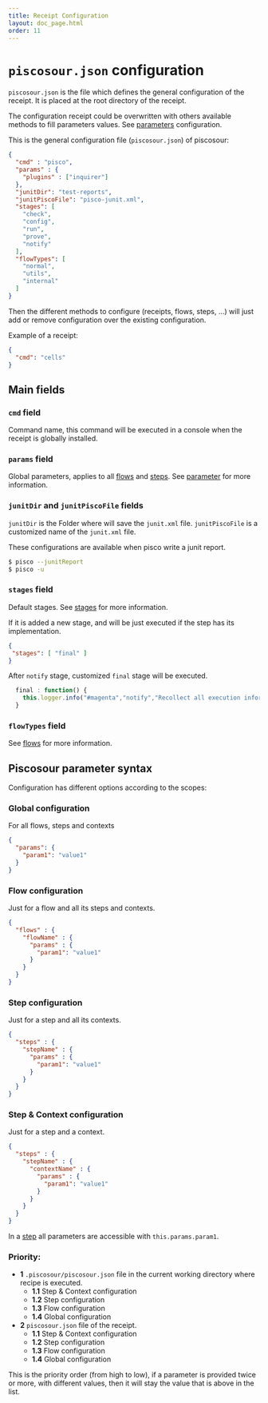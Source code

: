 ```yaml
---
title: Receipt Configuration
layout: doc_page.html
order: 11
---
```


# `piscosour.json` configuration

`piscosour.json` is the file which defines the general configuration of the receipt. It is placed at the root directory of the receipt.

The configuration receipt could be overwritten with others available methods to fill parameters values. See [parameters](./05-parameters.md) configuration.

This is the general configuration file (`piscosour.json`) of piscosour:

```json
{
  "cmd" : "pisco",
  "params" : {
    "plugins" : ["inquirer"]
  },
  "junitDir": "test-reports",
  "junitPiscoFile": "pisco-junit.xml",
  "stages": [
    "check",
    "config",
    "run",
    "prove",
    "notify"
  ],
  "flowTypes": [
    "normal",
    "utils",
    "internal"
  ]
}
```

Then the different methods to configure (receipts, flows, steps, ...) will just add or remove configuration over the existing configuration.

Example of a receipt:

```json
{
  "cmd": "cells"
}
```

## Main fields

### `cmd` field

Command name, this command will be executed in a console when the receipt is globally installed.

### `params` field

Global parameters, applies to all [flows](./03-flows.md) and [steps](./02-steps.md). See [parameter](./05-parameters.md) for more information.

### `junitDir` and `junitPiscoFile` fields

`junitDir` is the Folder where will save the `junit.xml` file.
`junitPiscoFile` is a customized name of the `junit.xml` file.

These configurations are available when pisco write a junit report.

```sh
$ pisco --junitReport
$ pisco -u
```

### `stages` field

Default stages. See [stages](./04-stages.md) for more information.

If it is added a new stage, and will be just executed if the step has its implementation.

```json
{
 "stages": [ "final" ]
}
```

After `notify` stage, customized `final` stage will be executed.

```javascript
  final : function() {
    this.logger.info("#magenta","notify","Recollect all execution information and notify");
  }
```

### `flowTypes` field

See [flows](./03-flows.md) for more information.

## <a name="parameters"></a>Piscosour parameter syntax

Configuration has different options according to the scopes:

### Global configuration

For all flows, steps and contexts

```json
{
  "params": {
    "param1": "value1"
  }
}
```

### Flow configuration

Just for a flow and all its steps and contexts.

```json
{
  "flows" : {
    "flowName" : {
      "params" : {
        "param1": "value1"
      }
    }
  }
}
```

### Step configuration

Just for a step and all its contexts.

```json
{
  "steps" : {
    "stepName" : {
      "params" : {
        "param1": "value1"
      }
    }
  }
}
```

### Step & Context configuration

Just for a step and a context.

```json
{
  "steps" : {
    "stepName" : {
      "contextName" : {
        "params" : {
          "param1": "value1"
        }
      }
    }
  }
}
```

In a [step](./02-steps) all parameters are accessible with `this.params.param1`.

### Priority:

- **1** `.piscosour/piscosour.json` file in the current working directory where recipe is executed.
    - **1.1** Step & Context configuration
    - **1.2** Step configuration
    - **1.3** Flow configuration
    - **1.4** Global configuration
- **2** `piscosour.json` file of the receipt.
    - **1.1** Step & Context configuration
    - **1.2** Step configuration
    - **1.3** Flow configuration
    - **1.4** Global configuration

This is the priority order (from high to low), if a parameter is provided twice or more, with different values, then it will stay the value that is above in the list.
